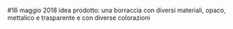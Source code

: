 #16 maggio 2018
 idea
 prodotto: una borraccia con diversi materiali, opaco, mettalico e trasparente e con diverse colorazioni
